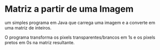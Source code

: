 <h1>Matriz a partir de uma Imagem</h1>
<p>um simples programa em Java que carrega uma imagem e a converte em uma matriz de inteiros.</p>
<p>O programa transforma os pixels transparentes/brancos em 1s e os pixels pretos em 0s na matriz resultante.</p>
